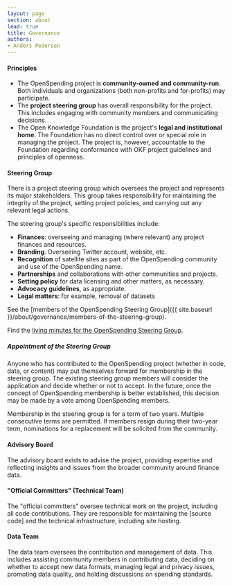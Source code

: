 ```yaml
---
layout: page
section: about
lead: true
title: Governance
authors:
- Anders Pedersen
---
```

#### Principles

* The OpenSpending project is **community-owned and community-run**. Both individuals and organizations (both non-profits and for-profits) may participate.
* The **project steering group** has overall responsibility for the project. This includes engaging with community members and communicating decisions.
* The Open Knowledge Foundation is the project's **legal and institutional home**. The Foundation has no direct control over or special role in managing the project. The project is, however, accountable to the Foundation regarding conformance with OKF project guidelines and principles of openness.

#### Steering Group

There is a project steering group which oversees the project and represents its major stakeholders. This group takes responsibility for maintaining the integrity of the project, setting project policies, and carrying out any relevant legal actions.

The steering group's specific responsibilities include:

* **Finances**: overseeing and managing (where relevant) any project finances and resources.
* **Branding**. Overseeing Twitter account, website, etc.
* **Recognition** of satellite sites as part of the OpenSpending community and use of the OpenSpending name.
* **Partnerships** and collaborations with other communities and projects.
* **Setting policy** for data licensing and other matters, as necessary.
* **Advocacy guidelines**, as appropriate.
* **Legal matters**: for example, removal of datasets

See the [members of the OpenSpending Steering Group]({{ site.baseurl }}/about/governance/members-of-the-steering-group).

Find the [living minutes for the OpenSpending Steering Group](https://docs.google.com/a/okfn.org/document/d/1jCB-RquGYeW9mm466ViucMRjggbCxa0pGZDH5JThcRc/edit).

##### Appointment of the Steering Group

Anyone who has contributed to the OpenSpending project (whether in code, data, or content) may put themselves forward for membership in the steering group. The existing steering group members will consider the application and decide whether or not to accept. In the future, once the concept of OpenSpending membership is better established, this decision may be made by a vote among OpenSpending members.

Membership in the steering group is for a term of two years. Multiple consecutive terms are permitted. If members resign during their two-year term, nominations for a replacement will be solicited from the community.

#### Advisory Board

The advisory board exists to advise the project, providing expertise and reflecting insights and issues from the broader community around finance data.

#### "Official Committers" (Technical Team)

The "official committers" oversee technical work on the project, including all code contributions. They are responsible for maintaining the [source code] and the technical infrastructure, including site hosting.

#### Data Team

The data team oversees the contribution and management of data. This includes assisting community members in contributing data, deciding on whether to accept new data formats, managing legal and privacy issues, promoting data quality, and holding discussions on spending standards.
